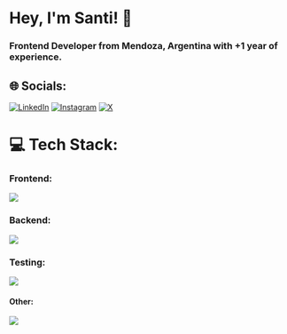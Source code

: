<h1>Hey, I'm Santi! 👋</h1>
<h3>Frontend Developer from Mendoza, Argentina with +1 year of experience.</h3>

## 🌐 Socials:

[![LinkedIn](https://skillicons.dev/icons?i=linkedin)](https://linkedin.com/in/santiago-federici) 
[![Instagram](https://skillicons.dev/icons?i=instagram)](https://instagram.com/santi_federici)
[![X](https://skillicons.dev/icons?i=twitter)](https://x.com/santi_federici)

# 💻 Tech Stack:
### Frontend:
<img src="https://skillicons.dev/icons?i=react,nextjs,tailwind,ts,js,css,html,sass,bootstrap,astro,vite" />

### Backend:
<img src="https://skillicons.dev/icons?i=express,nodejs" />

### Testing:
<img src="https://skillicons.dev/icons?i=jest" />


#### Other:
<img src="https://skillicons.dev/icons?i=vercel,netlify,mongodb,mysql,postgres,firebase" />

